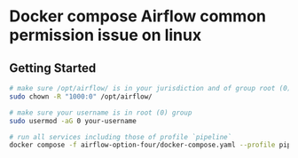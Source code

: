# Docker compose Airflow common permission issue on linux

## Getting Started

```bash
# make sure /opt/airflow/ is in your jurisdiction and of group root (0)
sudo chown -R "1000:0" /opt/airflow/

# make sure your username is in root (0) group
sudo usermod -aG 0 your-username

# run all services including those of profile `pipeline`
docker compose -f airflow-option-four/docker-compose.yaml --profile pipeline up -d
```
